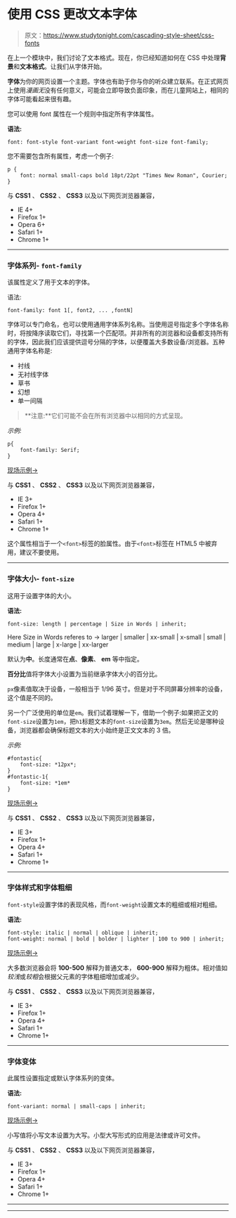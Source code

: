 # 使用 CSS 更改文本字体

> 原文：<https://www.studytonight.com/cascading-style-sheet/css-fonts>

在上一个模块中，我们讨论了文本格式。现在，你已经知道如何在 CSS 中处理**背景**和**文本格式**。让我们从字体开始。

**字体**为你的网页设置一个主题。字体也有助于你与你的听众建立联系。在正式网页上使用*漫画无*没有任何意义，可能会立即导致负面印象，而在儿童网站上，相同的字体可能看起来很有趣。

您可以使用 font 属性在一个规则中指定所有字体属性。

**语法:**

```
font: font-style font-variant font-weight font-size font-family;
```

您不需要包含所有属性，考虑一个例子:

```
p { 
    font: normal small-caps bold 18pt/22pt "Times New Roman", Courier;
}
```

与 **CSS1** 、 **CSS2** 、 **CSS3** 以及以下网页浏览器兼容，

*   IE 4+
*   Firefox 1+
*   Opera 6+
*   Safari 1+
*   Chrome 1+

* * *

### 字体系列- `font-family`

该属性定义了用于文本的字体。

语法:

```
font-family: font 1[, font2, ... ,fontN]
```

字体可以专门命名，也可以使用通用字体系列名称。当使用逗号指定多个字体名称时，将按降序读取它们，寻找第一个匹配项。并非所有的浏览器和设备都支持所有的字体，因此我们应该提供逗号分隔的字体，以便覆盖大多数设备/浏览器。五种通用字体名称是:

*   衬线
*   无衬线字体
*   草书
*   幻想
*   单一间隔

> **注意:**它们可能不会在所有浏览器中以相同的方式呈现。

*示例:*

```
p{ 
    font-family: Serif; 
}
```

[现场示例→](/code/playground/web?file=css-font_family)

与 **CSS1** 、 **CSS2** 、 **CSS3** 以及以下网页浏览器兼容，

*   IE 3+
*   Firefox 1+
*   Opera 4+
*   Safari 1+
*   Chrome 1+

这个属性相当于一个`<font>`标签的脸属性。由于`<font>`标签在 HTML5 中被弃用，建议不要使用。

* * *

### 字体大小- `font-size`

这用于设置字体的大小。

**语法:**

```
font-size: length | percentage | Size in Words | inherit;
```

Here Size in Words referes to → larger | smaller | xx-small | x-small | small | medium | large | x-large | xx-larger

默认为**中**。长度通常在**点**、**像素**、 **em** 等中指定。

**百分比**值将字体大小设置为当前继承字体大小的百分比。

`px`像素值取决于设备，一般相当于 1/96 英寸。但是对于不同屏幕分辨率的设备，这个值是不同的。

另一个广泛使用的单位是`em`。我们试着理解一下，借助一个例子:如果把正文的`font-size`设置为`1em`，把`h1`标题文本的`font-size`设置为`3em`。然后无论是哪种设备，浏览器都会确保标题文本的大小始终是正文文本的 3 倍。

*示例:*

```
#fontastic{ 
    font-size: *12px*;
}
#fontastic-1{
    font-size: *1em*
}
```

[现场示例→](/code/playground/web?file=css-font_size)

与 **CSS1** 、 **CSS2** 、 **CSS3** 以及以下网页浏览器兼容，

*   IE 3+
*   Firefox 1+
*   Opera 4+
*   Safari 1+
*   Chrome 1+

* * *

### 字体样式和字体粗细

`font-style`设置字体的表现风格，而`font-weight`设置文本的粗细或相对粗细。

**语法:**

```
font-style: italic | normal | oblique | inherit;
font-weight: normal | bold | bolder | lighter | 100 to 900 | inherit;
```

[现场示例→](/code/playground/web?file=css-font_style)

大多数浏览器会将 **100-500** 解释为普通文本， **600-900** 解释为粗体。相对值如*较浅*或*较粗*会根据父元素的字体粗细增加或减少。

与 **CSS1** 、 **CSS2** 、 **CSS3** 以及以下网页浏览器兼容，

*   IE 3+
*   Firefox 1+
*   Opera 4+
*   Safari 1+
*   Chrome 1+

* * *

### 字体变体

此属性设置指定或默认字体系列的变体。

**语法:**

```
font-variant: normal | small-caps | inherit;
```

[现场示例→](/code/playground/web?file=css-font_variant)

小写值将小写文本设置为大写。小型大写形式的应用是法律或许可文件。

与 **CSS1** 、 **CSS2** 、 **CSS3** 以及以下网页浏览器兼容，

*   IE 3+
*   Firefox 1+
*   Opera 4+
*   Safari 1+
*   Chrome 1+

* * *

* * *